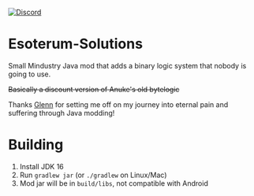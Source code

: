 [![Discord](https://img.shields.io/discord/886635642312880179?color=7289da&label=Esoterum&logo=discord&logoColor=7289da&style=for-the-badge)](https://discord.gg/tz89KuZyTX)

# Esoterum-Solutions
Small Mindustry Java mod that adds a binary logic system that nobody is going to use.

~~Basically a discount version of Anuke's old bytelogic~~

Thanks [Glenn](https://github.com/GlennFolker) for setting me off on my journey into eternal pain and suffering through Java modding!

# Building
1. Install JDK 16
2. Run `gradlew jar` (or `./gradlew` on Linux/Mac)
3. Mod jar will be in `build/libs`, not compatible with Android
